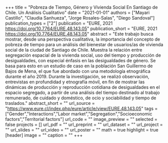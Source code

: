 +++
title = "Pobreza de Tiempo, Género y Vivienda Social En Santiago de Chile. Un Análisis Cualitativo"
date = "2021-01-01"
authors = ["Mayari Castillo", "Claudia Sanhueza", "Jorge Rosales-Salas", "Diego Sandoval"]
publication_types = ["2"]
publication = "EURE, 2021 https://doi.org/10.7764/EURE.48.143.05"
publication_short = "EURE, 2021 https://doi.org/10.7764/EURE.48.143.05"
abstract = "Este trabajo busca mostrar, desde una perspectiva cualitativa,  la importancia del concepto de pobreza de tiempo para un análisis del bienestar de  usuarios/as de vivienda social de la ciudad de Santiago de Chile. Muestra la relación entre segregación espacial de la vivienda social, uso del tiempo y producción de desigualdades, con especial énfasis en las desigualdades de género. Se basa para esto en un estudio de caso en la población San Guillermo de Bajos de Mena, el que fue abordado con una metodología etnográfica durante el año 2019. Durante la investigación, se realizó observación, entrevistas en profundidad y etnografía móvil, en fin de mostrar las dinámicas de producción y reproducción cotidiana de desigualdades en el espacio segregado, a partir de una análisis del tiempo destinado al trabajo remunerado, de cuidado y doméstico, de ocio y sociabilidad y tiempo de traslados."
abstract_short = ""
url_source = "https://www.eure.cl/index.php/eure/article/view/EURE.48.143.05"
tags = ["Gender","Interactions","Labor market","Segregation","Socioeconomic factors","Territorial factors"]
url_code = ""
image_preview = ""
selected = false
projects = []
url_pdf = ""
url_preprint = ""
url_dataset = ""
url_project = ""
url_slides = ""
url_video = ""
url_poster = ""
math = true
highlight = true
[header]
image = ""
caption = ""
+++
